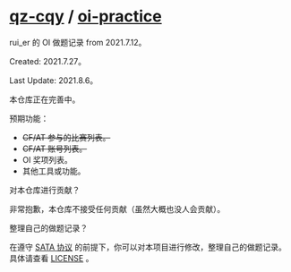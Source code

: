 # [qz-cqy](https://github.com/qz-cqy) / [oi-practice](https://github.com/qz-cqy/oi-practice)

rui\_er 的 OI 做题记录 from 2021.7.12。

Created: 2021.7.27。

Last Update: 2021.8.6。

本仓库正在完善中。

预期功能：
- ~~CF/AT 参与的比赛列表。~~
- ~~CF/AT 账号列表。~~
- OI 奖项列表。
- 其他工具或功能。

对本仓库进行贡献？

非常抱歉，本仓库不接受任何贡献（虽然大概也没人会贡献）。

整理自己的做题记录？

在遵守 [SATA 协议](https://github.com/zTrix/sata-license) 的前提下，你可以对本项目进行修改，整理自己的做题记录。具体请查看 [LICENSE](https://github.com/qz-cqy/oi-practice/blob/master/CNAME) 。